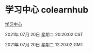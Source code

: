 # 学习中心 colearnhub
[学习中心](http://59.174.26.185:56308/colearnhub/)

2021年 07月 20日 星期二 20:20:02 CST

2021年 07月 20日 星期二 12:20:02 GMT
